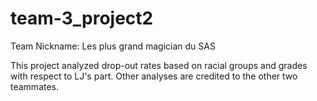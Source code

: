 # team-3_project2

Team Nickname: Les plus grand magician du SAS

This project analyzed drop-out rates based on racial groups and grades with respect to LJ's part. Other analyses are credited to the other two teammates.

